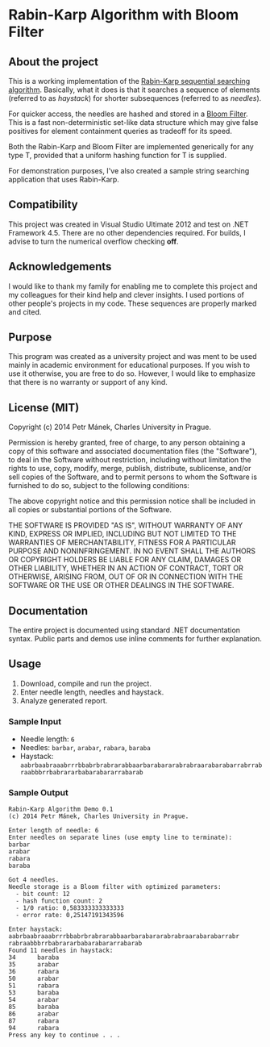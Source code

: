 ﻿Rabin-Karp Algorithm with Bloom Filter
======================================

## About the project
This is a working implementation of the [Rabin-Karp sequential searching algorithm](http://en.wikipedia.org/wiki/Rabin%E2%80%93Karp_algorithm).
Basically, what it does is that it searches a sequence of elements (referred to as *haystack*) for shorter subsequences (referred to as *needles*).

For quicker access, the needles are hashed and stored in a [Bloom Filter](http://en.wikipedia.org/wiki/Bloom_filter).
This is a fast non-deterministic set-like data structure which may give false positives for element containment queries as tradeoff for its speed.

Both the Rabin-Karp and Bloom Filter are implemented generically for any type T, provided that a uniform hashing function for T is supplied.

For demonstration purposes, I've also created a sample string searching application that uses Rabin-Karp.

## Compatibility
This project was created in Visual Studio Ultimate 2012 and test on .NET Framework 4.5. There are no other dependencies required.
For builds, I advise to turn the numerical overflow checking **off**.

## Acknowledgements
I would like to thank my family for enabling me to complete this project and my colleagues for their kind help and clever insights.
I used portions of other people's projects in my code. These sequences are properly marked and cited.

## Purpose
This program was created as a university project and was ment to be used mainly in academic environment for educational purposes. If you wish to use it otherwise, you are free to do so. However, I would like to emphasize that there is no warranty or support of any kind.

## License (MIT)
Copyright (c) 2014 Petr Mánek, Charles University in Prague.

Permission is hereby granted, free of charge, to any person obtaining a copy of this software and associated documentation files (the "Software"), to deal in the Software without restriction, including without limitation the rights to use, copy, modify, merge, publish, distribute, sublicense, and/or sell copies of the Software, and to permit persons to whom the Software is furnished to do so, subject to the following conditions:

The above copyright notice and this permission notice shall be included in all copies or substantial portions of the Software.

THE SOFTWARE IS PROVIDED "AS IS", WITHOUT WARRANTY OF ANY KIND, EXPRESS OR IMPLIED, INCLUDING BUT NOT LIMITED TO THE WARRANTIES OF MERCHANTABILITY, FITNESS FOR A PARTICULAR PURPOSE AND NONINFRINGEMENT. IN NO EVENT SHALL THE AUTHORS OR COPYRIGHT HOLDERS BE LIABLE FOR ANY CLAIM, DAMAGES OR OTHER LIABILITY, WHETHER IN AN ACTION OF CONTRACT, TORT OR OTHERWISE, ARISING FROM, OUT OF OR IN CONNECTION WITH THE SOFTWARE OR THE USE OR OTHER DEALINGS IN THE SOFTWARE.

## Documentation
The entire project is documented using standard .NET documentation syntax. Public parts and demos use inline comments for further explanation.

## Usage

 1. Download, compile and run the project.
 2. Enter needle length, needles and haystack.
 3. Analyze generated report.

### Sample Input

 - Needle length: `6`
 - Needles: `barbar`, `arabar`, `rabara`, `baraba`
 - Haystack: `aabrbaabraaabrrrbbabrbrabrarabbaarbarabararabrabraarabarabarrabrrabraabbbrrbabrararbabarabararrabarab`

### Sample Output

```
Rabin-Karp Algorithm Demo 0.1
(c) 2014 Petr Mánek, Charles University in Prague.

Enter length of needle: 6
Enter needles on separate lines (use empty line to terminate):
barbar
arabar
rabara
baraba

Got 4 needles.
Needle storage is a Bloom filter with optimized parameters:
  - bit count: 12
  - hash function count: 2
  - 1/0 ratio: 0,583333333333333
  - error rate: 0,25147191343596

Enter haystack: aabrbaabraaabrrrbbabrbrabrarabbaarbarabararabrabraarabarabarrabr
rabraabbbrrbabrararbabarabararrabarab
Found 11 needles in haystack:
34      baraba
35      arabar
36      rabara
50      arabar
51      rabara
53      baraba
54      arabar
85      baraba
86      arabar
87      rabara
94      rabara
Press any key to continue . . .
```

